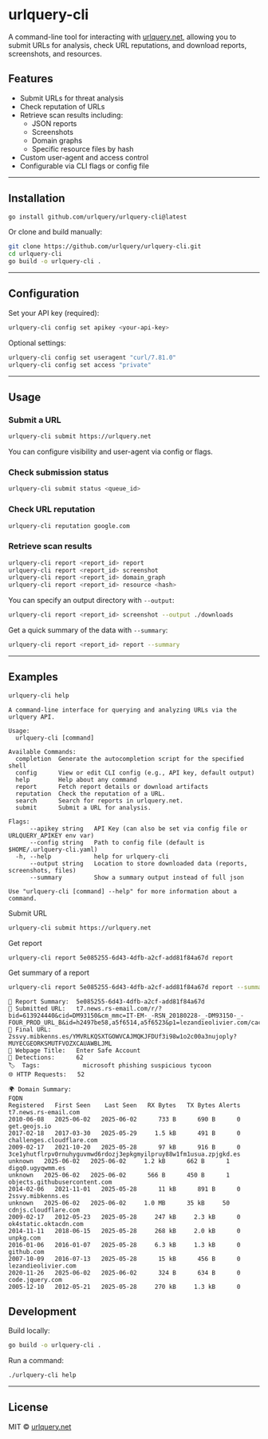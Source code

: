 # urlquery-cli

A command-line tool for interacting with [urlquery.net](https://urlquery.net), allowing you to submit URLs for analysis, check URL reputations, and download reports, screenshots, and resources.

## Features

- Submit URLs for threat analysis
- Check reputation of URLs
- Retrieve scan results including:
  - JSON reports
  - Screenshots
  - Domain graphs
  - Specific resource files by hash
- Custom user-agent and access control
- Configurable via CLI flags or config file

---

## Installation

```bash
go install github.com/urlquery/urlquery-cli@latest
```

Or clone and build manually:

```bash
git clone https://github.com/urlquery/urlquery-cli.git
cd urlquery-cli
go build -o urlquery-cli .
```

---

## Configuration

Set your API key (required):

```bash
urlquery-cli config set apikey <your-api-key>
```

Optional settings:

```bash
urlquery-cli config set useragent "curl/7.81.0"
urlquery-cli config set access "private"
```

---

## Usage

### Submit a URL

```bash
urlquery-cli submit https://urlquery.net
```

You can configure visibility and user-agent via config or flags.

### Check submission status

```bash
urlquery-cli submit status <queue_id>
```

### Check URL reputation

```bash
urlquery-cli reputation google.com
```

### Retrieve scan results

```bash
urlquery-cli report <report_id> report
urlquery-cli report <report_id> screenshot
urlquery-cli report <report_id> domain_graph
urlquery-cli report <report_id> resource <hash>
```

You can specify an output directory with `--output`:

```bash
urlquery-cli report <report_id> screenshot --output ./downloads
```

Get a quick summary of the data with `--summary`:

```bash
urlquery-cli report <report_id> report --summary
```


---

## Examples

```bash
urlquery-cli help
```
```console
A command-line interface for querying and analyzing URLs via the urlquery API.

Usage:
  urlquery-cli [command]

Available Commands:
  completion  Generate the autocompletion script for the specified shell
  config      View or edit CLI config (e.g., API key, default output)
  help        Help about any command
  report      Fetch report details or download artifacts
  reputation  Check the reputation of a URL.
  search      Search for reports in urlquery.net.
  submit      Submit a URL for analysis.

Flags:
      --apikey string   API Key (can also be set via config file or URLQUERY_APIKEY env var)
      --config string   Path to config file (default is $HOME/.urlquery-cli.yaml)
  -h, --help            help for urlquery-cli
      --output string   Location to store downloaded data (reports, screenshots, files)
      --summary         Show a summary output instead of full json

Use "urlquery-cli [command] --help" for more information about a command.
```

Submit URL
```bash
urlquery-cli submit https://urlquery.net
```

Get report
```bash
urlquery-cli report 5e085255-6d43-4dfb-a2cf-add81f84a67d report
```

Get summary of a report
```bash
urlquery-cli report 5e085255-6d43-4dfb-a2cf-add81f84a67d report --summary
```
```console
📝 Report Summary:  5e085255-6d43-4dfb-a2cf-add81f84a67d
🔗 Submitted URL:   t7.news.rs-email.com/r/?bid=613924440&cid=DM93150&cm_mmc=IT-EM-_-RSN_20180228-_-DM93150-_-FOUR_PROD_URL_B&id=h2497be58,a5f6514,a5f6523&p1=lezandieolivier.com/cache/authenticate/USgShXfEEslS/Y2FuZGVyc29uQHNsdXJwbWFpbC5uZXQ=
🔗 Final URL:       2ssvy.mibkenns.es/YMVRLKQSXTGOWVCAJMQKJFDUf3i98w1o2c00a3nujoply?MUYECGEORKSMUTFVOZXCAUAWBLJML
📄 Webpage Title:   Enter Safe Account
🚨 Detections:      62
🏷️  Tags:            microsoft phishing suspicious tycoon
🌐 HTTP Requests:   52

🌍 Domain Summary:
FQDN                                                                Registered   First Seen    Last Seen   RX Bytes   TX Bytes Alerts
t7.news.rs-email.com                                                2010-06-08   2025-06-02   2025-06-02      733 B      690 B      0
get.geojs.io                                                        2017-02-18   2017-03-30   2025-05-29     1.5 kB      491 B      0
challenges.cloudflare.com                                           2009-02-17   2021-10-20   2025-05-28      97 kB      916 B      0
3ce1yhutflrpv0rnuhyguvmwd6rdozj3epkgmyilpruy88w1fm1usua.zpjgkd.es      unknown   2025-06-02   2025-06-02     1.2 kB      662 B      1
digq0.ugyqwmm.es                                                       unknown   2025-06-02   2025-06-02      566 B      450 B      1
objects.githubusercontent.com                                       2014-02-06   2021-11-01   2025-05-28      11 kB      891 B      0
2ssvy.mibkenns.es                                                      unknown   2025-06-02   2025-06-02     1.0 MB      35 kB     50
cdnjs.cloudflare.com                                                2009-02-17   2012-05-23   2025-05-28     247 kB     2.3 kB      0
ok4static.oktacdn.com                                               2014-11-11   2018-06-15   2025-05-28     268 kB     2.0 kB      0
unpkg.com                                                           2016-01-06   2016-01-07   2025-05-28     6.3 kB     1.3 kB      0
github.com                                                          2007-10-09   2016-07-13   2025-05-28      15 kB      456 B      0
lezandieolivier.com                                                 2020-11-26   2025-06-02   2025-06-02      324 B      634 B      0
code.jquery.com                                                     2005-12-10   2012-05-21   2025-05-28     270 kB     1.3 kB      0
```

## Development

Build locally:

```bash
go build -o urlquery-cli .
```

Run a command:

```bash
./urlquery-cli help
```

---

## License

MIT © [urlquery.net](https://urlquery.net)
